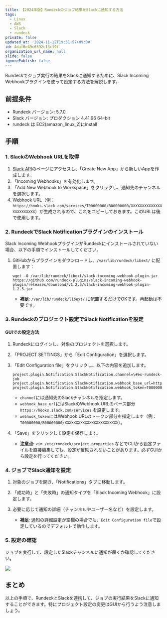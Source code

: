 ```yaml
---
title: 【2024年版】Rundeckのジョブ結果をSlackに通知する方法
tags:
  - Linux
  - AWS
  - Slack
  - rundeck
private: false
updated_at: '2024-11-12T19:51:57+09:00'
id: 4daf6e49c6592c13c19f
organization_url_name: null
slide: false
ignorePublish: false
---
```

Rundeckでジョブ実行の結果をSlackに通知するために、Slack Incoming Webhookプラグインを使って設定する方法を解説します。

## 前提条件

- Rundeck バージョン: 5.7.0
- Slack バージョン: プロダクション 4.41.96 64-bit
- rundeck は EC2(amazon_linux_2)にinstall

## 手順

### 1. SlackのWebhook URLを取得

1. [Slack API](https://api.slack.com/apps)のページにアクセスし、「Create New App」から新しいAppを作成します。
2. 「Incoming Webhooks」を有効化します。
3. 「Add New Webhook to Workspace」をクリックし、通知先のチャンネルを選択します。
4. Webhook URL（例：`https://hooks.slack.com/services/T00000000/B00000000/XXXXXXXXXXXXXXXXXXXXXXXX`）が生成されるので、これをコピーしておきます。このURLは後で使用します。

### 2. RundeckでSlack Notificationプラグインのインストール

Slack Incoming WebhookプラグインがRundeckにインストールされていない場合、以下の手順でインストールしてください。

1. GitHubからプラグインをダウンロードし、`/var/lib/rundeck/libext/` に配置します：
   ```
   wget -O /var/lib/rundeck/libext/slack-incoming-webhook-plugin.jar https://github.com/rundeck-plugins/slack-incoming-webhook-plugin/releases/download/v1.2.5/slack-incoming-webhook-plugin-1.2.5.jar
   ```

   - **補足**: `/var/lib/rundeck/libext/` に配置するだけでOKです。再起動は不要です。

### 3. Rundeckのプロジェクト設定でSlack Notificationを設定

#### GUIでの設定方法

1. Rundeckにログインし、対象のプロジェクトを選択します。
2. 「PROJECT SETTINGS」から「Edit Configuration」を選択します。
3. 「Edit Configuration file」をクリックし、以下の内容を追加します。

   ```
   project.plugin.Notification.SlackNotification.channel=\#ex-rundeck-job
   project.plugin.Notification.SlackNotification.webhook_base_url=https\://hooks.slack.com/services
   project.plugin.Notification.SlackNotification.webhook_token=T00000000/B00000000/XXXXXXXXXXXXXXXXXXXXXXXX
   ```

   - `channel`には通知先のSlackチャンネルを指定します。
   - `webhook_base_url`にはSlackのWebhook URLのベース部分 `https://hooks.slack.com/services` を設定します。
   - `webhook_token`にはWebhook URLのトークン部分を指定します（例：`T00000000/B00000000/XXXXXXXXXXXXXXXXXXXXXXXX`）。

4. 「Save」をクリックして設定を保存します。

   - **注意点**: `vim /etc/rundeck/project.properties` などでCLIから設定ファイルを直接編集しても、設定が反映されないことがあります。必ずGUIから設定を行ってください。

### 4. ジョブでSlack通知を設定

1. 対象のジョブを開き、「Notifications」タブに移動します。
2. 「成功時」と「失敗時」の通知タイプを「Slack Incoming Webhook」に設定します。
3. 必要に応じて通知の詳細（チャンネルやユーザー名など）を設定します。

   - **補足**: 通知の詳細設定が空欄の場合でも、`Edit Configuration file`で設定しているのでデフォルトで動作します。

### 5. 設定の確認

ジョブを実行して、設定したSlackチャンネルに通知が届くか確認してください。

![](https://storage.googleapis.com/zenn-user-upload/bb8641c1d256-20241112.png)

## まとめ

以上の手順で、RundeckとSlackを連携して、ジョブの実行結果をSlackに通知することができます。特にプロジェクト設定の変更はGUIから行うよう注意しましょう。
